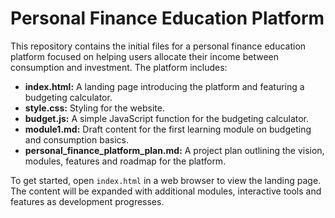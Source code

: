# Personal Finance Education Platform

This repository contains the initial files for a personal finance education platform focused on helping users allocate their income between consumption and investment.  The platform includes:

- **index.html:** A landing page introducing the platform and featuring a budgeting calculator.
- **style.css:** Styling for the website.
- **budget.js:** A simple JavaScript function for the budgeting calculator.
- **module1.md:** Draft content for the first learning module on budgeting and consumption basics.
- **personal_finance_platform_plan.md:** A project plan outlining the vision, modules, features and roadmap for the platform.

To get started, open `index.html` in a web browser to view the landing page.  The content will be expanded with additional modules, interactive tools and features as development progresses.

